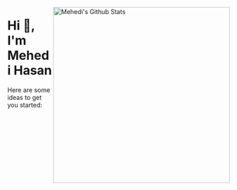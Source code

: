 [<img align="right" width="400" src="https://github-readme-stats.vercel.app/api?username=mehedimi&show_icons=true&theme=tokyonight&count_private=true" alt="Mehedi's Github Stats"/>](https://github.com/mehedimi)


# Hi 👋, I'm Mehedi Hasan

Here are some ideas to get you started:
<!--
- 🌱 I’m currently learning ...
- 👯 I’m looking to collaborate on ...
- 🤔 I’m looking for help with ...
- 💬 Ask me about ...
- 📫 How to reach me: ...
- 😄 Pronouns: ...
- ⚡ Fun fact: ...

-->
